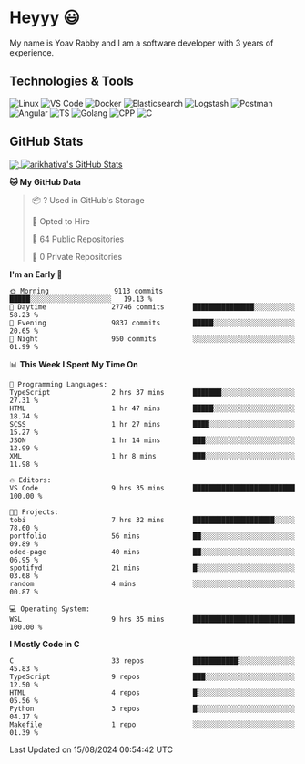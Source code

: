 
# Heyyy 😃
My name is Yoav Rabby and I am a software developer with 3 years of experience.

## Technologies & Tools
![Linux](https://img.shields.io/badge/Linux-FCC624?style=flat&logo=linux&logoColor=black)
![VS Code](https://img.shields.io/badge/-VS%20Code-007ACC?style=flat-square&logo=visual-studio-code)
![Docker](https://img.shields.io/badge/Docker-E9F8FF?style=flat-square&logo=Docker)
![Elasticsearch](https://img.shields.io/badge/Elasticsearch-F8FDC5?style=flat-square&logo=elasticsearch&logoColor=lightblue)
![Logstash](https://img.shields.io/badge/Logstash-F8FDC5?style=flat-square&logo=logstash&logoColor=orange)
![Postman](https://img.shields.io/badge/Postman-F6BB43?style=flat-square&logo=Postman&logoColor=white)
![Angular](https://img.shields.io/badge/Angular-red?style=flat-square&logo=angular)
![TS](https://shields.io/badge/TypeScript-3178C6?logo=TypeScript&logoColor=FFF&style=flat-square)
![Golang](https://img.shields.io/badge/Golang-CBFBFD?style=flat-square&logo=go)
![CPP](https://img.shields.io/badge/C++-00599C?style=flat-square&logo=C%2B%2B&logoColor=white)
![C](https://img.shields.io/badge/C-F0F8FF?style=flat-square&logo=C)

## GitHub Stats
<a href="https://github.com/arikhativa/arikhativa">
  <img align="center" src="https://github-readme-stats.vercel.app/api/top-langs/?username=arikhativa&hide=java,html,tex&title_color=ffffff&text_color=c9cacc&icon_color=2bbc8a&bg_color=1d1f21&langs_count=3" />
</a>
<a href="https://github.com/arikhativa/arikhativa">
  <img align="center" src="https://github-readme-stats.vercel.app/api?username=arikhativa&show_icons=true&line_height=27&count_private=true&title_color=ffffff&text_color=c9cacc&icon_color=2bbc8a&bg_color=1d1f21" alt="arikhativa's GitHub Stats" />
</a>

<!--START_SECTION:waka-->
**🐱 My GitHub Data** 

> 📦 ? Used in GitHub's Storage 
 > 
> 💼 Opted to Hire
 > 
> 📜 64 Public Repositories 
 > 
> 🔑 0 Private Repositories 
 > 
**I'm an Early 🐤** 

```text
🌞 Morning                9113 commits        █████░░░░░░░░░░░░░░░░░░░░   19.13 % 
🌆 Daytime                27746 commits       ███████████████░░░░░░░░░░   58.23 % 
🌃 Evening                9837 commits        █████░░░░░░░░░░░░░░░░░░░░   20.65 % 
🌙 Night                  950 commits         ░░░░░░░░░░░░░░░░░░░░░░░░░   01.99 % 
```


📊 **This Week I Spent My Time On** 

```text
💬 Programming Languages: 
TypeScript               2 hrs 37 mins       ███████░░░░░░░░░░░░░░░░░░   27.31 % 
HTML                     1 hr 47 mins        █████░░░░░░░░░░░░░░░░░░░░   18.74 % 
SCSS                     1 hr 27 mins        ████░░░░░░░░░░░░░░░░░░░░░   15.27 % 
JSON                     1 hr 14 mins        ███░░░░░░░░░░░░░░░░░░░░░░   12.99 % 
XML                      1 hr 8 mins         ███░░░░░░░░░░░░░░░░░░░░░░   11.98 % 

🔥 Editors: 
VS Code                  9 hrs 35 mins       █████████████████████████   100.00 % 

🐱‍💻 Projects: 
tobi                     7 hrs 32 mins       ████████████████████░░░░░   78.60 % 
portfolio                56 mins             ██░░░░░░░░░░░░░░░░░░░░░░░   09.89 % 
oded-page                40 mins             ██░░░░░░░░░░░░░░░░░░░░░░░   06.95 % 
spotifyd                 21 mins             █░░░░░░░░░░░░░░░░░░░░░░░░   03.68 % 
random                   4 mins              ░░░░░░░░░░░░░░░░░░░░░░░░░   00.87 % 

💻 Operating System: 
WSL                      9 hrs 35 mins       █████████████████████████   100.00 % 
```

**I Mostly Code in C** 

```text
C                        33 repos            ███████████░░░░░░░░░░░░░░   45.83 % 
TypeScript               9 repos             ███░░░░░░░░░░░░░░░░░░░░░░   12.50 % 
HTML                     4 repos             █░░░░░░░░░░░░░░░░░░░░░░░░   05.56 % 
Python                   3 repos             █░░░░░░░░░░░░░░░░░░░░░░░░   04.17 % 
Makefile                 1 repo              ░░░░░░░░░░░░░░░░░░░░░░░░░   01.39 % 
```




 Last Updated on 15/08/2024 00:54:42 UTC
<!--END_SECTION:waka-->
